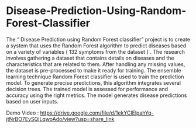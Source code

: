 # Disease-Prediction-Using-Random-Forest-Classifier

The “ Disease Prediction using Random Forest classifier” project is to create a system that uses the Random Forest algorithm to predict diseases based on a variety of variables ( 132 symptoms from the dataset ) . The research involves gathering a dataset that contains details on diseases and the characteristics that are related to them. After handling any missing values, the dataset is pre-processed to make it ready for training. The ensemble learning technique Random Forest classifier is used to train the prediction model. To generate precise predictions, this algorithm integrates several decision trees. The trained model is assessed for performance and accuracy using the right metrics. The model generates disease predictions based on user inputs. 

Demo Video :  https://drive.google.com/file/d/1ekYCIElpahYq-jtNrBO7EvSQjLqwoAdo/view?usp=share_link
